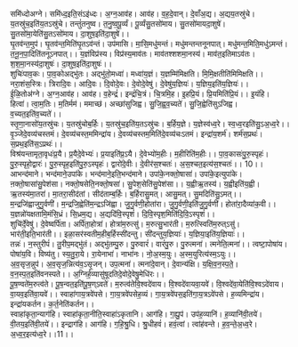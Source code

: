 

  
समि॑ध्दोअग्ने। समि॑ध्द॒इति॒संऽइ॑ध्दः। अ॒ग्न॒आव॑ह। आव॑ह। व॒ह॒दे॒वान्। दे॒वाँअ॒द्य। अ॒द्यय॒तस्रु॑चे। य॒तस्रु॑च॒इति॑य॒तऽस्रु॑चे। तन्तुं॑तनुष्व। त॒नु॒ष्व॒पू॒र्व्यं। पू॒र्व्यंसु॒तसो॑माय। सु॒तसो॑मायदा॒शुषे॑। सु॒तसो॑मा॒येति॑सु॒तऽसो॑माय। दा॒शुष॒इति॑दा॒शुषे॑।।  
घृ॒तव॑न्त॒मुप॑। घृ॒तव॑न्त॒मिति॑घृ॒तऽव॑न्तं। उप॑मासि। मा॒सि॒मधु॑मन्तं। मधु॑मन्तन्तनूनपात्। मधु॑मन्त॒मिति॒मधु॑ऽमन्तं। त॒नू॒न॒पा॒दिति॑तनूऽनपात्।। य॒ज्ञंविप्र॑स्य। विप्र॑स्य॒माव॑तः। माव॑तश्शशमा॒नस्य॑। माव॑त॒इतिमाऽव॑तः। श॒श॒मा॒नस्य॑दा॒शुषः॑। दा॒शुष॒इति॑दा॒शुषः॑।।  
शुचिः॑पाव॒कः। पा॒व॒कोअद्भु॑तः। अद्भु॑तो॒मध्वा॑। मध्वा॑य॒ज्ञं। य॒ज्ञम्मि॑मिक्षति। मि॒मि॒क्षतीति॑मिमिक्षति।। नरा॒शंस॒स्त्रिः। त्रिरादि॒वः। आदि॒वः। दि॒वोदे॒वः। दे॒वोदे॒वेषु॑। दे॒वेषु॑य॒ज्ञियः॑। य॒ज्ञिय॒इति॑य॒ज्ञियः॑।।  
ई॒ळि॒तोअ॑ग्ने। अ॒ग्न॒आव॑ह। आव॑ह। व॒हेन्द्रं॑। इन्द्रं॑चि॒त्रं। चि॒त्रमि॒ह। इ॒हप्रि॒यं। प्रि॒यमिति॑प्रि॒यं।। इ॒यंहि। हित्वा॑। त्वा॒म॒तिः। म॒तिर्मम॑। ममाच्छ॑। अच्छा॑सुजिह्व। सु॒जि॒ह्व॒व॒च्यते॑। सु॒जि॒ह्वेति॑सुऽजिह्व। व॒च्यत॒इति॑व॒च्यते॑।।  
स्तृ॒णा॒नासो॑य॒तस्रु॑चः। य॒तस्रु॑चोब॒र्हिः। य॒तस्रु॑च॒इति॑य॒तऽस्रु॑चः। ब॒र्हिय॒ज्ञे। य॒ज्ञेस्व॑ध्व॒रे। स्व॒ध्व॒रइति॑सु॒ऽअ॒ध्व॒रे।। वृ॒ञ्जेदे॒वव्य॑चस्तमं। दे॒वव्य॑चस्त॒ममिन्द्रा॑य। दे॒वव्य॑चस्तम॒मिति॑दे॒वव्य॑चःऽतमं। इन्द्रा॑य॒शर्म॑। शर्म॑स॒प्रथः॑। स॒प्रथ॒इति॑स॒ऽप्रथः॑।।  
विश्र॑यन्तामृता॒वृधः॑प्र॒यै। प्र॒यैदे॒वेभ्यः॑। प्र॒याइति॑प्र॒ऽयै। दे॒वेभ्यो॑म॒हीः। म॒हीरिति॑म॒हीः।। पा॒व॒कासः॑पु॒रु॒स्पृहः॑। पु॒रु॒स्पृहो॒द्वारः॑। पु॒रु॒स्पृह॒इति॑पु॒रु॒ऽस्पृहः॑। द्वारो॑दे॒वीः। दे॒वीर॑स॒श्चतः॑। अ॒स॒श्चत॒इत्य॑स॒श्चतः॑।। 10।।  
आभन्द॑माने। भन्द॑माने॒उपा॑के। भन्द॑माने॒इति॒भन्द॑माने। उपा॑के॒नक्तो॒षासा॑। उपा॑के॒इत्युपा॑के। ऩक्तो॒षासा॑सु॒पेश॑सा। नक्तो॒षसेति॒नक्तो॒षसा॑। सु॒पेश॒सेति॑सु॒पेश॑सा।। य॒ह्वीऋ॒तस्य॑। य॒ह्वीइति॑य॒ह्वी। ऋ॒तस्य॑मा॒तरा॑। मा॒तरा॒सीद॑तां। सीद॑ताम्ब॒र्हिः। ब॒र्हिरासु॒मत्। आसु॒मत्। सु॒मदिति॑सु॒ऽमत्।।  
म॒न्द्रजि॑ह्वाजुगु॒र्वणी॑। म॒न्द्रजि॒ह्वेति॑म॒न्द्रऽजि॑ह्वा। जु॒गु॒र्वणी॒होता॑रा। जु॒गु॒र्वणी॒इति॑जु॒गु॒र्वणी॑। होता॑रा॒दैव्या॑क॒वी।। य॒ज्ञन्नो॑यक्षतामि॒मंसि॒ध्रं। सि॒ध्रम॒द्य। अ॒द्यदि॑वि॒स्पृशं॑। दि॒वि॒स्पृश॒मिति॑दि॒वि॒ऽस्पृशं॑।।  
शुचि॑र्दे॒वेषु॑। दे॒वेष्वर्पि॑ता। अर्पि॑ता॒होत्रा॑। होत्रा॑म॒रुत्सु॑। म॒रुत्सु॒भार॑ती। म॒रुत्स्विति॑म॒रुत्ऽसु॑। भार॑ती॒इति॒भार॑ती।। इळा॒सर॑स्वतीम॒हीब॒र्हिस्सी॑दन्तु। सी॑दन्तुय॒ज्ञियाः॑। य॒ज्ञिया॒इति॑य॒ज्ञियाः॑।।  
तन्नः॑। न॒स्तुरीपं॑। तु॒रीप॒मद्भु॑तं। अद्भु॑तम्पु॒रु। पु॒रुवारं॑। वारं॑पु॒रु। पु॒रुत्मना॑। त्मनेति॒त्मना॑।। त्वष्टा॒पोषा॑य। पोषा॑य॒वि। विष्य॑तु। स्य॒तु॒रा॒ये। रा॒येनाभा॑। नाभा॑नः। नो॒अ॒स्म॒युः। अ॒स्म॒युरित्य॑स्म॒ऽयुः।।  
अ॒व॒सृज॒न्नुप॑। अ॒व॒सृज॒न्नित्य॑व॒ऽसृ॒जन्। उप॒त्मना॑। त्मना॑दे॒वान्। दे॒वान्य॑क्षि। य॒क्षि॒व॒न॒स्प॒ते॒। व॒न॒स्प॒त॒इति॑वनस्पते।। अ॒ग्निर्ह॒व्यासु॑षूदतिदे॒वोदे॒वेषु॒मेधि॑रः।।  
पू॒ष॒ण्वते॑म॒रुत्व॑ते। पू॒ष॒न्वत॒इति॑पू॒ष॒ण्ऽवते॑। म॒रुत्व॑तेवि॒श्वदे॑वाय। वि॒श्वदे॑वायवा॒यवे॑। वि॒श्वदे॑वा॒येति॑वि॒श्वऽदे॑वाय। वा॒यव॒इति॑वा॒यवे॑।। स्वाहा॑गाय॒त्रवे॑पसे। गा॒य॒त्रवे॑पसेह॒व्यं। गा॒य॒त्रवे॑पस॒इति॑गा॒य॒त्रऽवे॑पसे। ह॒व्यमिन्द्रा॑य। इन्द्रा॑यकर्तन। क॒र्त॒नेति॑कर्तन।।  
स्वाहा॑कृता॒न्याग॑हि। स्वाहा॑कृता॒नीति॒स्वाहा॑ऽकृतानि। आग॑हि। ग॒ह्यु॒प॑। उप॑ह॒व्यानि॑। ह॒व्यानि॑वी॒तये॑। वी॒तय॒इति॑वी॒तये॑।। इन्द्राग॑हि। आग॑हि। ग॒हि॒श्रु॒धि। श्रु॒धीहवं॑। हवं॒त्वां। त्वांह॑वन्ते। ह॒व॒न्ते॒अ॒ध्व॒रे। अ॒ध्व॒र॒इत्य॑ध्व॒रे।।11।।  
